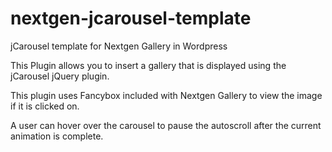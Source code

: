 nextgen-jcarousel-template
==========================

jCarousel template for Nextgen Gallery in Wordpress

This Plugin allows you to insert a gallery that is displayed using the jCarousel jQuery plugin.

This plugin uses Fancybox included with Nextgen Gallery to view the image if it is clicked on.

A user can hover over the carousel to pause the autoscroll after the current animation is complete.
